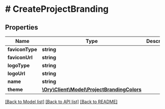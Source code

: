 # # CreateProjectBranding

## Properties

Name | Type | Description | Notes
------------ | ------------- | ------------- | -------------
**faviconType** | **string** |  | [optional]
**faviconUrl** | **string** |  | [optional]
**logoType** | **string** |  | [optional]
**logoUrl** | **string** |  | [optional]
**name** | **string** |  | [optional]
**theme** | [**\Ory\Client\Model\ProjectBrandingColors**](ProjectBrandingColors.md) |  | [optional]

[[Back to Model list]](../../README.md#models) [[Back to API list]](../../README.md#endpoints) [[Back to README]](../../README.md)
